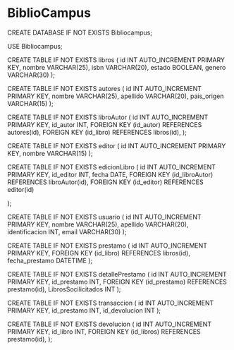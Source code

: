 # BiblioCampus


CREATE DATABASE IF NOT EXISTS Bibliocampus;

USE Bibliocampus;

CREATE TABLE IF NOT EXISTS libros (
    id INT AUTO_INCREMENT PRIMARY KEY,
    nombre VARCHAR(25),
    isbn VARCHAR(20),
    estado BOOLEAN,
    genero VARCHAR(30)
);

CREATE TABLE IF NOT EXISTS autores (
    id INT AUTO_INCREMENT PRIMARY KEY,
    nombre VARCHAR(25),
    apellido VARCHAR(20),
    pais_origen VARCHAR(15)
);

CREATE TABLE IF NOT EXISTS libroAutor (
    id INT AUTO_INCREMENT PRIMARY KEY,
    id_autor INT,
    FOREIGN KEY (id_autor) REFERENCES autores(id),
    FOREIGN KEY (id_libro) REFERENCES libros(id),
);

CREATE TABLE IF NOT EXISTS editor (
    id INT AUTO_INCREMENT PRIMARY KEY,
    nombre VARCHAR(15)
);

CREATE TABLE IF NOT EXISTS edicionLibro (
    id INT AUTO_INCREMENT PRIMARY KEY,
    id_editor INT,
    fecha DATE,
    FOREIGN KEY (id_libroAutor) REFERENCES libroAutor(id),
    FOREIGN KEY (id_editor) REFERENCES editor(id)
  
);

CREATE TABLE IF NOT EXISTS usuario (
    id INT AUTO_INCREMENT PRIMARY KEY,
    nombre VARCHAR(25),
    apellido VARCHAR(20),
    identificacion INT,
    email VARCHAR(30)
);

CREATE TABLE IF NOT EXISTS prestamo (
    id INT AUTO_INCREMENT PRIMARY KEY,
    FOREIGN KEY (id_libro) REFERENCES libros(id),
    fecha_prestamo DATETIME
);

CREATE TABLE IF NOT EXISTS detallePrestamo (
    id INT AUTO_INCREMENT PRIMARY KEY,
    id_prestamo INT,
    FOREIGN KEY (id_prestamo) REFERENCES prestamo(id),
    LibrosSocilicitados INT
);

CREATE TABLE IF NOT EXISTS transaccion (
    id INT AUTO_INCREMENT PRIMARY KEY,
    id_prestamo INT,
    id_devolucion INT
);

CREATE TABLE IF NOT EXISTS devolucion (
    id INT AUTO_INCREMENT PRIMARY KEY,
    id_libro INT,
    FOREIGN KEY (id_libros) REFERENCES prestamo(id),
);




